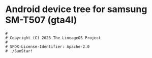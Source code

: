 # Android device tree for samsung SM-T507 (gta4l)

```
#
# Copyright (C) 2023 The LineageOS Project
#
# SPDX-License-Identifier: Apache-2.0
# ./SunStar!
```
